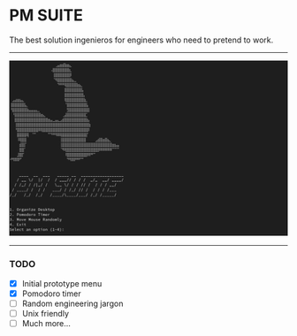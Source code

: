 # PM SUITE

The best solution ingenieros for engineers who need to pretend to work.

<hr>

![Alt text](static/readme.png)

<hr>


### TODO

- [x] Initial prototype menu
- [x] Pomodoro timer
- [ ] Random engineering jargon
- [ ] Unix friendly
- [ ] Much more...